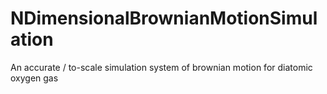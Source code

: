 # NDimensionalBrownianMotionSimulation
An accurate / to-scale simulation system of brownian motion for diatomic oxygen gas

